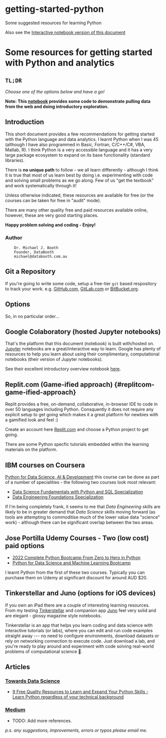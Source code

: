 # getting-started-python

Some suggested resources for learning Python

Also see the [Interactive notebook version of this document](https://colab.research.google.com/github/Mjboothaus/getting-started-python/blob/main/GettingStartedPythonAnalytics.ipynb)


# Some resources for getting started with Python and analytics

## `TL;DR`

*Choose one of the options below and have a go!*

**Note: This [notebook](https://colab.research.google.com/github/Mjboothaus/getting-started-python/blob/main/GettingStartedPythonAnalytics.ipynb) provides some code to demonstrate pulling data from the web and doing introductory exploration.**

## Introduction

This short document provides a few recommendations for getting started
with the Python language and data analytics. I learnt Python when I was
45 (although I have also programmed in Basic, Fortran, C/C++/C#, VBA,
Matlab, R). I think Python is a very accessible language and it has a
very large package ecosystem to expand on its base functionality
(standard libraries).

There is **no unique path** to follow - we all learn differently -
although I think it is true that most of us learn best by doing i.e.
experimenting with code and solving small problems as we go along. Few
of us \"get the textbook\" and work systematically through it!

Unless otherwise indicated, these resources are available for free (or
the courses can be taken for free in \"audit\" mode).

There are many other quality free and paid resources available online,
however, these are very good starting places.

**Happy problem solving and coding - Enjoy!**

### Author

```
    Dr. Michael J. Booth
    Founder, DataBooth
    michael@databooth.com.au
```


## Git a Repository

If you\'re going to write some code, setup a free-tier `git` based
respository to track your work. e.g. [GitHub.com](https://github.com),
[GitLab.com](https://gitlab.com) or
[BitBucket.org](https://bitbucket.org).

## Options

So, in no particular order\...

## Google Colaboratory (hosted Jupyter notebooks)

That\'s the platform that this document (notebook) is built with/hosted
on. [Jupyter](https://jupyter.org) notebooks are a great/interactive way
to learn. Google has plenty of resources to help you learn about using
their complimentary, computational notebooks (their version of Jupyter
notebooks).

See their excellent introductory overview notebook
[here](https://colab.research.google.com/notebooks/intro.ipynb).

## Replit.com (Game-ified approach) {#replitcom-game-ified-approach}

Replit provides a free, on-demand, collaborative, in-browser IDE to code
in over 50 languages including Python. Consquently it does not require
any explicit setup to get going which makes it a great platform for
newbies with a gamified look and feel :)

Create an account here [Replit.com](https://replit.com) and choose a
Python project to get going.

There are some Python specfic tutorials embedded within the learning
materials on the platform.

## IBM courses on Coursera

[Python for Data Science, AI &
Development](https://www.coursera.org/learn/python-for-applied-data-science-ai)
this course can be done as part of a number of specialities - the
following two courses look most relevant:

-   [Data Science Fundamentals with Python and SQL
    Specialization](https://www.coursera.org/specializations/data-science-fundamentals-python-sql)
-   [Data Engineering Foundations
    Specialization](https://www.coursera.org/specializations/data-engineering-foundations)

If I\'m being completely frank, it seems to me that *Data Engineering*
skills are likely to be in greater demand that *Data Science* skills
moving forward (as tools are attempting to commoditise much of the lower
value data \"science\" work) - although there can be significant overlap
between the two areas.

## Jose Portilla Udemy Courses - Two (low cost) paid options

-   [2022 Complete Python Bootcamp From Zero to Hero in
    Python](https://www.udemy.com/course/complete-python-bootcamp/)
-   [Python for Data Science and Machine Learning
    Bootcamp](https://www.udemy.com/course/python-for-data-science-and-machine-learning-bootcamp/)

I learnt Python from the first of these two courses. Typically you can
purchase them on Udemy at significant discount for around AUD \$20.

## Tinkerstellar and Juno (options for iOS devices)

If you own an iPad there are a couple of interesting learning resources.
From my testing [Tinkerstellar](https://tinkerstellar.com) and companion
app [Juno](https://juno.sh) feel very solid and are elegant - glossy
magazine style notebooks.

Tinkerstellar is an app that helps you learn coding and data science
with interactive tutorials (or labs), where you can edit and run code
examples straight away --- no need to configure environments, download
datasets or rely on networking connection to execute code. Just download
a lab, and you're ready to play around and experiment with code solving
real-world problems of computational science 🚀.

## Articles

### [Towards Data Science](https://towardsdatascience.com/about)

-   [9 Free Quality Resources to Learn and Expand Your Python Skills -
    Learn Python regardless of your technical
    background](https://towardsdatascience.com/9-free-quality-resources-to-learn-and-expand-your-python-skills-44e0fe920cf4)

### [Medium](https://medium.com)

-   TODO: Add more references.

*p.s. any suggestions, improvements, errors or typos please email me.*
